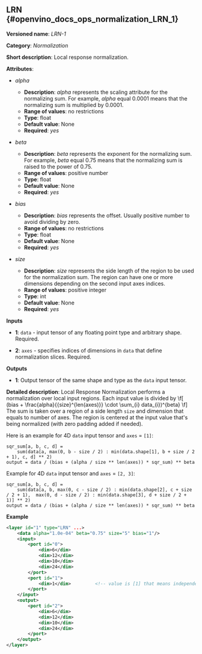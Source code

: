## LRN <a name="LRN"></a> {#openvino_docs_ops_normalization_LRN_1}

**Versioned name**: *LRN-1*

**Category**: *Normalization*

**Short description**: Local response normalization.

**Attributes**:

* *alpha*

  * **Description**: *alpha* represents the scaling attribute for the normalizing sum. For example, *alpha* equal 0.0001 means that the normalizing sum is multiplied by 0.0001.
  * **Range of values**: no restrictions
  * **Type**: float
  * **Default value**: None
  * **Required**: *yes*

* *beta*

  * **Description**: *beta* represents the exponent for the normalizing sum. For example, *beta* equal 0.75 means that the normalizing sum is raised to the power of 0.75.
  * **Range of values**: positive number
  * **Type**: float
  * **Default value**: None
  * **Required**: *yes*

* *bias*

  * **Description**: *bias* represents the offset. Usually positive number to avoid dividing by zero.
  * **Range of values**: no restrictions
  * **Type**: float
  * **Default value**: None
  * **Required**: *yes*

* *size*

  * **Description**: *size* represents the side length of the region to be used for the normalization sum. The region can have one or more dimensions depending on the second input axes indices.
  * **Range of values**: positive integer
  * **Type**: int
  * **Default value**: None
  * **Required**: *yes*

**Inputs**

* **1**: `data` - input tensor of any floating point type and arbitrary shape. Required.

* **2**: `axes` - specifies indices of dimensions in `data` that define normalization slices. Required.

**Outputs**

* **1**: Output tensor of the same shape and type as the `data` input tensor.

**Detailed description**:
Local Response Normalization performs a normalization over local input regions.
Each input value is divided by
\f[ (bias + \frac{alpha}{{size}^{len(axes)}} \cdot \sum_{i} data_{i})^{beta} \f]
The sum is taken over a region of a side length `size` and dimension that equals to number of axes.
The region is centered at the input value that's being normalized (with zero padding added if needed).

Here is an example for 4D `data` input tensor and `axes` = `[1]`:

    sqr_sum[a, b, c, d] =
        sum(data[a, max(0, b - size / 2) : min(data.shape[1], b + size / 2 + 1), c, d] ** 2)
    output = data / (bias + (alpha / size ** len(axes)) * sqr_sum) ** beta

Example for 4D `data` input tensor and `axes` = `[2, 3]`:

    sqr_sum[a, b, c, d] =
        sum(data[a, b, max(0, c - size / 2) : min(data.shape[2], c + size / 2 + 1),  max(0, d - size / 2) : min(data.shape[3], d + size / 2 + 1)] ** 2)
    output = data / (bias + (alpha / size ** len(axes)) * sqr_sum) ** beta


**Example**

```xml
<layer id="1" type="LRN" ...>
    <data alpha="1.0e-04" beta="0.75" size="5" bias="1"/>
    <input>
        <port id="0">
            <dim>6</dim>
            <dim>12</dim>
            <dim>10</dim>
            <dim>24</dim>
        </port>
        <port id="1">
            <dim>1</dim>         <!-- value is [1] that means independent normalization for each pixel along channels -->
        </port>
    </input>
    <output>
        <port id="2">
            <dim>6</dim>
            <dim>12</dim>
            <dim>10</dim>
            <dim>24</dim>
        </port>
    </output>
</layer>
```
